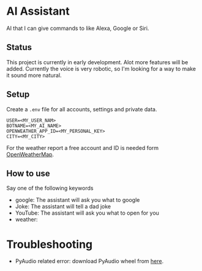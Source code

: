 # AI Assistant
AI that I can give commands to like Alexa, Google or Siri. 

## Status
This project is currently in early development. 
Alot more features will be added. 
Currently the voice is very robotic, so I'm looking for a way to make it sound more natural.

## Setup

Create a `.env` file for all accounts, settings and private data.
````commandline
USER=<MY_USER_NAM>
BOTNAME=<MY_AI_NAME>
OPENWEATHER_APP_ID=<MY_PERSONAL_KEY>
CITY=<MY_CITY>
````
For the weather report a free account and ID is needed form [OpenWeatherMap](https://openweathermap.org/).


## How to use
Say one of the following keywords
- google: The assistant will ask you what to google
- Joke: The assistant will tell a dad joke
- YouTube: The assistant will ask you what to open for you 
- weather: 


# Troubleshooting 
- PyAudio related error: download PyAudio wheel from [here](https://www.lfd.uci.edu/~gohlke/pythonlibs/#pyaudio).